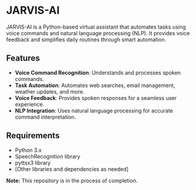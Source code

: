 # JARVIS-AI

JARVIS-AI is a Python-based virtual assistant that automates tasks using voice commands and natural language processing (NLP). It provides voice feedback and simplifies daily routines through smart automation.

## Features

- **Voice Command Recognition**: Understands and processes spoken commands.
- **Task Automation**: Automates web searches, email management, weather updates, and more.
- **Voice Feedback**: Provides spoken responses for a seamless user experience.
- **NLP Integration**: Uses natural language processing for accurate command interpretation.

## Requirements

- Python 3.x
- SpeechRecognition library
- pyttsx3 library
- [Other libraries and dependencies as needed]


**Note:** This repository is in the process of completion.

